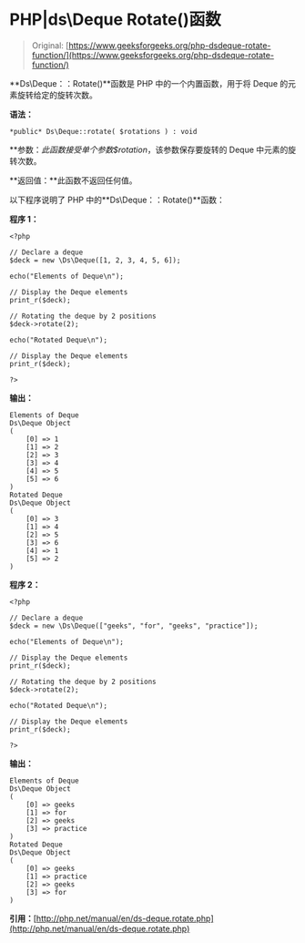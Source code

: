 # PHP|ds\Deque Rotate()函数

> Original: [https://www.geeksforgeeks.org/php-dsdeque-rotate-function/](https://www.geeksforgeeks.org/php-dsdeque-rotate-function/)

**Ds\Deque：：Rotate()**函数是 PHP 中的一个内置函数，用于将 Deque 的元素旋转给定的旋转次数。

**语法：**

```
*public* Ds\Deque::rotate( $rotations ) : void
```

**参数：**此函数接受单个参数*$rotation*，该参数保存要旋转的 Deque 中元素的旋转次数。

**返回值：**此函数不返回任何值。

以下程序说明了 PHP 中的**Ds\Deque：：Rotate()**函数：

**程序 1：**

```
<?php

// Declare a deque
$deck = new \Ds\Deque([1, 2, 3, 4, 5, 6]);

echo("Elements of Deque\n");

// Display the Deque elements
print_r($deck);

// Rotating the deque by 2 positions
$deck->rotate(2);

echo("Rotated Deque\n");

// Display the Deque elements
print_r($deck);

?>
```

**输出：**

```
Elements of Deque
Ds\Deque Object
(
    [0] => 1
    [1] => 2
    [2] => 3
    [3] => 4
    [4] => 5
    [5] => 6
)
Rotated Deque
Ds\Deque Object
(
    [0] => 3
    [1] => 4
    [2] => 5
    [3] => 6
    [4] => 1
    [5] => 2
)

```

**程序 2：**

```
<?php

// Declare a deque
$deck = new \Ds\Deque(["geeks", "for", "geeks", "practice"]);

echo("Elements of Deque\n");

// Display the Deque elements
print_r($deck);

// Rotating the deque by 2 positions
$deck->rotate(2);

echo("Rotated Deque\n");

// Display the Deque elements
print_r($deck);

?>
```

**输出：**

```
Elements of Deque
Ds\Deque Object
(
    [0] => geeks
    [1] => for
    [2] => geeks
    [3] => practice
)
Rotated Deque
Ds\Deque Object
(
    [0] => geeks
    [1] => practice
    [2] => geeks
    [3] => for
)

```

**引用：**[http://php.net/manual/en/ds-deque.rotate.php](http://php.net/manual/en/ds-deque.rotate.php)